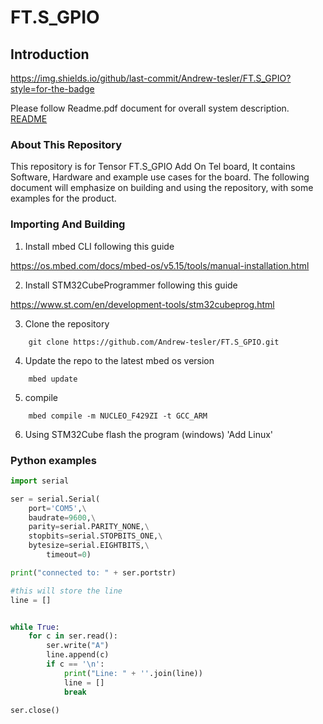 # FT.S_GPIO
## Introduction

https://img.shields.io/github/last-commit/Andrew-tesler/FT.S_GPIO?style=for-the-badge

Please follow Readme.pdf document for overall system description. [README](https://github.com/Andrew-tesler/FT.S_GPIO/blob/master/README.pdf)



### About This Repository
This repository is for Tensor FT.S_GPIO Add On Tel board, It contains Software, Hardware and example use cases for the board.
The following document will emphasize on building and using the repository, with some examples for the product.

### Importing And Building

1. Install mbed CLI following this guide

https://os.mbed.com/docs/mbed-os/v5.15/tools/manual-installation.html

2. Install STM32CubeProgrammer following this guide

https://www.st.com/en/development-tools/stm32cubeprog.html

3. Clone the repository
```
    git clone https://github.com/Andrew-tesler/FT.S_GPIO.git
```

4. Update the repo to the latest mbed os version
```
    mbed update
```

5. compile
```
    mbed compile -m NUCLEO_F429ZI -t GCC_ARM
```

6. Using STM32Cube flash the program (windows) 'Add Linux'



### Python examples

``` Python
import serial

ser = serial.Serial(
    port='COM5',\
    baudrate=9600,\
    parity=serial.PARITY_NONE,\
    stopbits=serial.STOPBITS_ONE,\
    bytesize=serial.EIGHTBITS,\
        timeout=0)

print("connected to: " + ser.portstr)

#this will store the line
line = []


while True:
    for c in ser.read():
        ser.write("A")
        line.append(c)
        if c == '\n':
            print("Line: " + ''.join(line))
            line = []
            break

ser.close()
```
